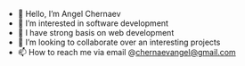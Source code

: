 - 👋 Hello, I’m Angel Chernaev
- 👀 I’m interested in software development
- 🌱 I have strong basis on web development 
- 💞️ I’m looking to collaborate over an interesting projects
- 📫 How to reach me via email @chernaevangel@gmail.com

<!---
chernaevangel/chernaevangel is a ✨ special ✨ repository because its `README.md` (this file) appears on your GitHub profile.
You can click the Preview link to take a look at your changes.
--->
